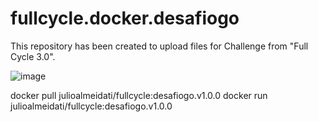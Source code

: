 # fullcycle.docker.desafiogo
This repository has been created to upload files for Challenge from "Full Cycle 3.0". 

![image](https://github.com/julioalmeidati/fullcycle.docker.desafiogo/assets/135337485/d12ddc4e-d120-453e-aa4b-d6038dd693e6)

docker pull julioalmeidati/fullcycle:desafiogo.v1.0.0
docker run  julioalmeidati/fullcycle:desafiogo.v1.0.0


